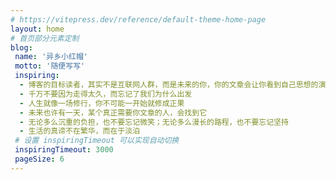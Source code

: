 ```yaml
---
# https://vitepress.dev/reference/default-theme-home-page
layout: home
# 首页部分元素定制
blog:
 name: '异乡小红帽'
 motto: '随便写写'
 inspiring:
  - 博客的目标读者，其实不是互联网人群，而是未来的你，你的文章会让你看到自己思想的演变。
  - 千万不要因为走得太久，而忘记了我们为什么出发
  - 人生就像一场修行，你不可能一开始就修成正果
  - 未来也许有一天，某个真正需要你文章的人，会找到它
  - 无论多么沉重的负担，也不要忘记微笑；无论多么漫长的路程，也不要忘记坚持
  - 生活的真谛不在繁华，而在于淡泊
 # 设置 inspiringTimeout 可以实现自动切换
 inspiringTimeout: 3000
 pageSize: 6
---
```


